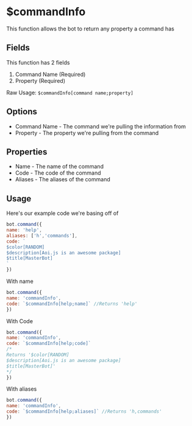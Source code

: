 # $commandInfo

This function allows the bot to return any property a command has

## Fields

This function has 2 fields

1. Command Name \(Required\)
2. Property \(Required\)

Raw Usage: `$commandInfo[command name;property]`

## Options

* Command Name - The command we're pulling the information from
* Property - The property we're pulling from the command

## Properties

* Name - The name of the command
* Code - The code of the command
* Aliases - The aliases of the command

## Usage

Here's our example code we're basing off of

```javascript
bot.command({
name: 'help',
aliases: ['h','commands'],
code: `
$color[RANDOM]
$description[Aoi.js is an awesome package]
$title[MasterBot]
`
})
```

With name

```javascript
bot.command({
name: 'commandInfo',
code: `$commandInfo[help;name]` //Returns 'help'
})
```

With Code

```javascript
bot.command({
name: 'commandInfo',
code: `$commandInfo[help;code]` 
/*
Returns '$color[RANDOM]
$description[Aoi.js is an awesome package]
$title[MasterBot]'
*/
})
```

With aliases

```javascript
bot.command({
name: 'commandInfo',
code: `$commandInfo[help;aliases]` //Returns 'h,commands'
})
```

